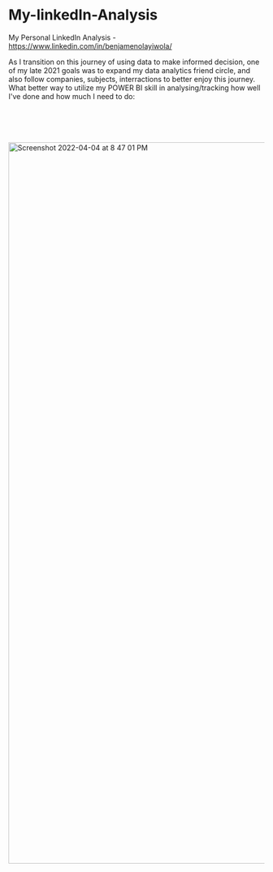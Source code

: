 # My-linkedIn-Analysis
My Personal LinkedIn Analysis - https://www.linkedin.com/in/benjamenolayiwola/


As I transition on this journey of using data to make informed decision, one of my late 2021 goals was to expand my data analytics friend circle, and also follow companies, subjects, interractions to better enjoy this journey. What better way to utilize my POWER BI skill in analysing/tracking how well I've done and how much I need to do:

<br>
<br>
<br>
<br>

<img width="1420" alt="Screenshot 2022-04-04 at 8 47 01 PM" src="https://user-images.githubusercontent.com/53540261/161663681-26437363-14e8-4362-ad6f-2245257136a7.png">
